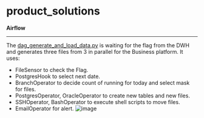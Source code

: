 # product_solutions

**Airflow**
___
The [dag_generate_and_load_data.py](dag_generate_and_load_data.py) is waiting for the flag from the DWH and generates three files from 3 in parallel for the Business platform. It uses:
*  FileSensor to check the Flag.
*  PostgresHook to select next date.
*  BranchOperator to decide count of running for today and select mask for files.
*  PostgresOperator, OracleOperator to create new tables and new files.
*  SSHOperator, BashOperator to execute shell scripts to move files.
*  EmailOperator for alert.
![image](https://github.com/Den-is-me/product_solutions/assets/107809488/63f6661b-1f4f-4cdb-ac29-637b9fc804ee)

